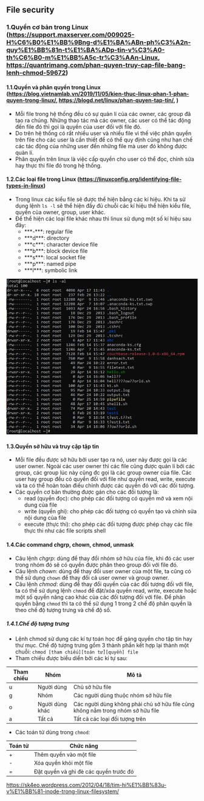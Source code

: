## File security

### 1.Quyền cơ bản trong Linux (https://support.maxserver.com/009025-H%C6%B0%E1%BB%9Bng-d%E1%BA%ABn-ph%C3%A2n-quy%E1%BB%81n-t%E1%BA%ADp-tin-v%C3%A0-th%C6%B0-m%E1%BB%A5c-tr%C3%AAn-Linux, https://quantrimang.com/phan-quyen-truy-cap-file-bang-lenh-chmod-59672)
#### 1.1.Quyền và phân quyền trong Linux (https://blog.vietnamlab.vn/2019/11/05/kien-thuc-linux-phan-1-phan-quyen-trong-linux/, https://blogd.net/linux/phan-quyen-tap-tin/, )
- Mỗi file trong hệ thống đều có sự quản lí của các owner, các group đã tạo ra chúng. Những thao tác mà các owner, các user có thể tác động đến file đó thì gọi là quyền của user đối với file đó.
- Do trên hệ thống có rất nhiều user và nhiều file vì thế việc phân quyền trên file cho các user là cần thiết để có thể quy định cũng như hạn chế các tác động của những user đến những file mà user đó không được quản lí.
- Phân quyền trên linux là việc cấp quyền cho user có thể đọc, chỉnh sửa hay thực thi file đó trong hệ thống.
#### 1.2.Các loại file trong Linux (https://linuxconfig.org/identifying-file-types-in-linux)
- Trong linux các kiểu file sẽ được thể hiện bằng các kí hiệu. Khi ta sử dụng lệnh `ls -l` sẽ thể hiện đầy đủ chuỗi các kí hiệu thể hiện kiểu file, quyền của owner, group, user khác.
- Để thể hiện các loại file khác nhau thì linux sử dụng một số kí hiệu sau đây:
  <ul>
    <li>***-***: regular file</li>
    <li>***d***: directory</li>
    <li>***c***: character device file</li>
    <li>***b***: block device file</li>
    <li>***s***: local socket file</li>
    <li>***p***: named pipe</li>
    <li>***l***: symbolic link</li>
  </ul>
<img src='./images/Screenshot_62.png'>

#### 1.3.Quyền sở hữu và truy cập tập tin
- Mỗi file đều được sở hữu bởi user tạo ra nó, user này được gọi là các user owner. Ngoài các user owner thì các file cũng được quản lí bởi các group, các group lúc này cũng đc gọi là các group owner của file. Các user hay group đều có quyền đối với file như quyền read, write, execute và ta có thể hoàn toàn điều chỉnh được các quyền đó với các đối tượng.
- Các quyền cơ bản thường được gán cho các đối tượng là:
  <ul>
    <li>read (quyền đọc): cho phép các đối tượng có quyền mở và xem nội dung của file</li>
    <li>write (quyền ghi): cho phép các đối tượng có quyền tạo và chỉnh sửa nội dung của file</li>
    <li>execute (thực thi): cho phép các đối tượng được phép chạy các file thực thi như các file scripts shell</li>
  </ul>

#### 1.4.Các command chgrp, chown, chmod, unmask
- Câu lệnh *chgrp*: dùng để thay đổi nhóm sở hữu của file, khi đó các user trong nhóm đó sẽ có quyền được phân theo group đối với file đó.
- Câu lệnh *chown*: dùng để thay đổi user owner của một file, ta cũng có thể sử dụng `chown` để thay đổi cả user owner và group owner.
- Câu lệnh *chmod*: dùng để thay đổi quyền của các đối tượng đối với file, ta có thể sử dụng lệnh `chmod` để đặt/xóa quyền read, write, execute hoặc một số quyền nâng cao khác của các đối tượng đối với file. Để phân quyền bằng `chmod` thì ta có thể sử dụng 1 trong 2 chế độ phân quyền là theo chế độ tượng trưng và chế độ số.

##### 1.4.1.Chế độ tượng trưng
- Lệnh chmod sử dụng các kí tự toán học để gáng quyền cho tập tin hay thư mục. Chế độ tượng trưng gồm 3 thành phần kết hợp lại thành một chuỗi:
`chmod [tham chiếu][toán tử][quyền] file`
- Tham chiếu được biểu diển bởi các kí tự sau:

| Tham chiếu | Nhóm |       Mô tả       |
|------------|------|-------------------|
| u | Người dùng | Chủ sở hữu file |
| g | Nhóm | Các người dùng thuộc nhóm sở hữu file |
| o | Người dùng khác | Các người dùng không phải chủ sở hữu file cũng không nằm trong nhóm sở hữu file |
| a | Tất cả | Tất cả các loại đối tượng trên |

- Các toán tử dùng trong `chmod`:

| Toán tử | Chức năng |
|---------|-----------|
| + | Thêm quyền vào một file |
| - | Xóa quyền khỏi một file |
| = | Đặt quyền và ghi đè các quyền trước đó |


https://sk4eo.wordpress.com/2012/04/18/tim-hi%E1%BB%83u-v%E1%BB%81-inode-trong-linux-filesystem/
